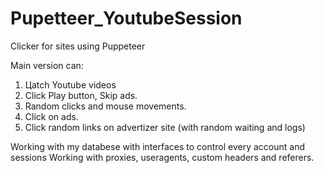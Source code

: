 # Pupetteer_YoutubeSession
 
Clicker for sites using Puppeteer

Main version can: 
1) Цatch Youtube videos
2) Click Play button, Skip ads.
3) Random clicks and mouse movements.
4) Click on ads.
5) Click random links on advertizer site (with random waiting and logs)

Working with my databese with interfaces to control every account and sessions
Working with proxies, useragents, custom headers and referers.